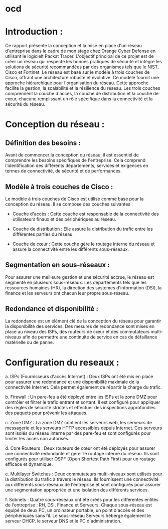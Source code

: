 # ocd

# Introduction :

Ce rapport présente la conception et la mise en place d'un réseau d'entreprise dans le cadre de mon stage chez Orange Cyber Defense en utilisant le logicielt Packat Tracer. L'objectif principal de ce projet est de créer un réseau qui respecte les bonnes pratiques de sécurité et intègre les solutions de sécurité recommandées par des organismes tels que le NIST, Cisco et Fortinet. Le réseau est basé sur le modèle à trois couches de Cisco, offrant une architecture robuste et évolutive.
Ce modèle fournit une approche hiérarchique pour l'organisation du réseau. Cette approche facilite la gestion, la scalabilité et la résilience du réseau. Les trois couches comprennent la couche d'accès, la couche de distribution et la couche de cœur, chacune remplissant un rôle spécifique dans la connectivité et la sécurité du réseau.

# Conception du réseau :

## Définition des besoins :

Avant de commencer la conception du réseau, il est essentiel de comprendre les besoins spécifiques de l'entreprise. Cela comprend l'identification des différents départements, services et exigences en termes de connectivité, de sécurité et de performances.

## Modèle à trois couches de Cisco :

Le modèle à trois couches de Cisco est utilisé comme base pour la conception du réseau. Il se compose des couches suivantes :

- Couche d'accès : Cette couche est responsable de la connectivité des utilisateurs finaux et des périphériques au réseau.

- Couche de distribution : Elle assure la distribution du trafic entre les différentes parties du réseau.

- Couche de cœur : Cette couche gère le routage interne du réseau et assure la connectivité entre les différents sous-réseaux.

## Segmentation en sous-réseaux :

Pour assurer une meilleure gestion et une sécurité accrue, le réseau est segmenté en plusieurs sous-réseaux. Les départements tels que les ressources humaines (HR), la direction des systèmes d'information (DSI), la finance et les serveurs ont chacun leur propre sous-réseau.

## Redondance et disponibilité :

La redondance est un élément clé de la conception du réseau pour garantir la disponibilité des services. Des mesures de redondance sont mises en place au niveau des ISPs, des routeurs de cœur et des commutateurs multi-niveaux afin de permettre une continuité de service en cas de défaillance matérielle ou de panne.

# Configuration du reseaux :

a. ISPs (Fournisseurs d'accès Internet) :
Deux ISPs ont été mis en place pour assurer une redondance et une disponibilité maximale de la connectivité Internet. Cela permet également de répartir la charge du trafic.

b. Firewall :
Un pare-feu a été déployé entre les ISPs et la zone DMZ pour contrôler et filtrer le trafic entrant et sortant. Il est configuré pour appliquer des règles de sécurité strictes et effectuer des inspections approfondies des paquets pour prévenir les attaques.

c. Zone DMZ :
La zone DMZ contient les serveurs web, les serveurs de messagerie et les serveurs HTTP accessibles depuis Internet. Ces serveurs sont isolés du réseau interne par des pare-feu et sont configurés pour limiter les accès non autorisés.

d. Core Routeurs :
Deux routeurs de cœur ont été déployés pour assurer une connectivité redondante et gérer le routage interne du réseau. Ils sont configurés pour utiliser OSPF (Open Shortest Path First) pour un routage efficace et dynamique.

e. Multilayer Switches :
Deux commutateurs multi-niveaux sont utilisés pour la distribution du trafic à travers le réseau. Ils fournissent une connectivité aux différents sous-réseaux de l'entreprise et sont configurés pour assurer une segmentation appropriée et une isolation des différents services.

f. Subnets :
Quatre sous-réseaux ont été créés pour les différentes entités de l'entreprise : RH, DSI, Finance et Serveurs. Chaque sous-réseau est équipé de deux PC, un ordinateur portable, un point d'accès et des périphériques sans fil. Le sous-réseau Serveurs héberge également le serveur DHCP, le serveur DNS et le PC d'administration.

